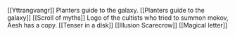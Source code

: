 [[Yttrangvangr]]
Planters guide to the galaxy. [[Planters guide to the galaxy]]
[[Scroll of myths]]
Logo of the cultists who tried to summon mokov, Aesh has a copy.
[[Tenser in a disk]]
[[Illusion Scarecrow]]
[[Magical letter]]